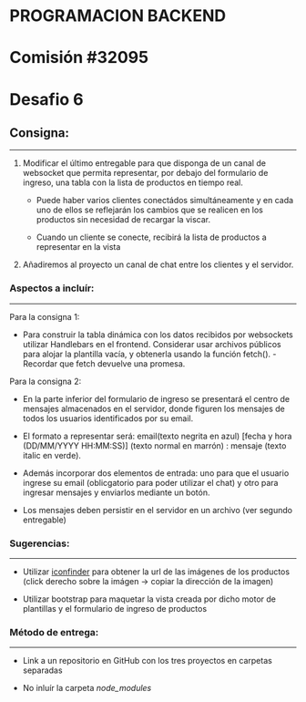 # PROGRAMACION BACKEND

# Comisión #32095

# Desafio 6

## Consigna:

---

1. Modificar el último entregable para que disponga de un canal de websocket que permita representar, por debajo del formulario de ingreso, una tabla con la lista de productos en tiempo real.

   - Puede haber varios clientes conectádos simultáneamente y en cada uno de ellos se reflejarán los cambios que se realicen en los productos sin necesidad de recargar la viscar.

   - Cuando un cliente se conecte, recibirá la lista de productos a representar en la vista

2. Añadiremos al proyecto un canal de chat entre los clientes y el servidor.

### Aspectos a incluír:

---

Para la consigna 1:

- Para construir la tabla dinámica con los datos recibidos por websockets utilizar Handlebars en el frontend. Considerar usar archivos públicos para alojar la plantilla vacía, y obtenerla usando la función fetch(). - Recordar que fetch devuelve una promesa.

Para la consigna 2:

- En la parte inferior del formulario de ingreso se presentará el centro de mensajes almacenados en el servidor, donde figuren los mensajes de todos los usuarios identificados por su email.

- El formato a representar será: email(texto negrita en azul) [fecha y hora (DD/MM/YYYY HH:MM:SS)] (texto normal en marrón) : mensaje (texto italic en verde).

- Además incorporar dos elementos de entrada: uno para que el usuario ingrese su email (oblicgatorio para poder utilizar el chat) y otro para ingresar mensajes y enviarlos mediante un botón.

- Los mensajes deben persistir en el servidor en un archivo (ver segundo entregable)

### Sugerencias:

---

- Utilizar [iconfinder](https://www.iconfinder.com/free_icons) para obtener la url de las imágenes de los productos (click derecho sobre la imágen -> copiar la dirección de la imagen)

- Utilizar bootstrap para maquetar la vista creada por dicho motor de plantillas y el formulario de ingreso de productos

### Método de entrega:

---

- Link a un repositorio en GitHub con los tres proyectos en carpetas separadas

- No inluír la carpeta _node_modules_
